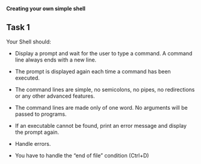 #### Creating your own simple shell
## Task 1
 
 Your Shell should:

 - Display a prompt and wait for the user to type a command. A command line always ends with a new line.
 
 - The prompt is displayed again each time a command has been executed.
 
 - The command lines are simple, no semicolons, no pipes, no redirections or any other advanced features.
 
 - The command lines are made only of one word. No arguments will be passed to programs.
 
 - If an executable cannot be found, print an error message and display the prompt again.
 
 - Handle errors.
 
 - You have to handle the “end of file” condition (Ctrl+D)

